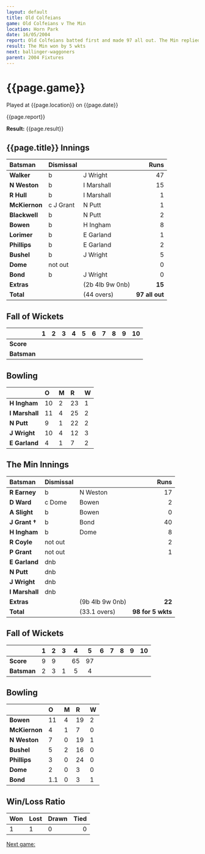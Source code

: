 ```yaml
---
layout: default
title: Old Colfeians
game: Old Colfeians v The Min
location: Horn Park
date: 16/05/2004
report: Old Colfeians batted first and made 97 all out. The Min replied with 98 for 5 wkts
result: The Min won by 5 wkts
next: ballinger-waggoners
parent: 2004 Fixtures
---
```


# {{page.game}}

Played at {{page.location}} on {{page.date}}

{{page.report}}

**Result:** {{page.result}}

## {{page.title}} Innings

| Batsman | Dismissal |  | Runs |
|:---|:---|---|---:|
| **Walker** | b | J Wright | 47 |
| **N Weston** | b | I Marshall | 15 |
| **R Hull** | b | I Marshall | 1 |
| **McKiernon** | c J Grant | N Putt | 1 |
| **Blackwell** | b | N Putt | 2 |
| **Bowen** | b | H Ingham | 8 |
| **Lorimer** | b | E Garland | 1 |
| **Phillips** | b | E Garland | 2 |
| **Bushel** | b | J Wright | 5 |
| **Dome** | not out |  | 0 |
| **Bond** | b | J Wright | 0 |
| **Extras** | | (2b 4lb 9w 0nb) | **15** |
| **Total** | | (44 overs) | **97 all out** |

## Fall of Wickets

| | 1 | 2 | 3 | 4 | 5 | 6 | 7 | 8 | 9 | 10 |
|---|:---:|:---:|:---:|:---:|:---:|:---:|:---:|:---:|:---:|:---:|
| **Score** |  |  |  |  |  |  |  |  |  |  |
| **Batsman** |  |  |  |  |  |  |  |  |  |  |

## Bowling

| | O | M | R | W |
|---|:---|:---|:---|:---|
| **H Ingham** | 10 | 2 | 23 | 1 |
| **I Marshall** | 11 | 4 | 25 | 2 |
| **N Putt** | 9 | 1 | 22 | 2 |
| **J Wright** | 10 | 4 | 12 | 3 |
| **E Garland** | 4 | 1 | 7 | 2 |

## The Min Innings

| Batsman | Dismissal |  | Runs |
|:---|:---|---|---:|
| **R Earney** | b | N Weston | 17 |
| **D Ward** | c Dome | Bowen | 2 |
| **A Slight** | b | Bowen | 0 |
| **J Grant &#8224;** | b | Bond | 40 |
| **H Ingham** | b | Dome | 8 |
| **R Coyle** | not out |  | 2 |
| **P Grant** | not out |  | 1 |
| **E Garland** | dnb |  |  |
| **N Putt** | dnb |  |  |
| **J Wright** | dnb |  |  |
| **I Marshall** | dnb |  |  |
| **Extras** | | (9b 4lb 9w 0nb) | **22** |
| **Total** | | (33.1 overs) | **98 for 5 wkts** |

## Fall of Wickets

| | 1 | 2 | 3 | 4 | 5 | 6 | 7 | 8 | 9 | 10 |
|---|:---:|:---:|:---:|:---:|:---:|:---:|:---:|:---:|:---:|:---:|
| **Score** | 9 | 9 |  | 65 | 97 |  |  |  |  |  |
| **Batsman** | 2 | 3 | 1 | 5 | 4 |  |  |  |  |  |

## Bowling

| | O | M | R | W |
|---|:---|:---|:---|:---|
| **Bowen** | 11 | 4 | 19 | 2 |
| **McKiernon** | 4 | 1 | 7 | 0 |
| **N Weston** | 7 | 0 | 19 | 1 |
| **Bushel** | 5 | 2 | 16 | 0 |
| **Phillips** | 3 | 0 | 24 | 0 |
| **Dome** | 2 | 0 | 3 | 0 |
| **Bond** | 1.1 | 0 | 3 | 1 |

## Win/Loss Ratio

| Won | Lost | Drawn | Tied |
|:---|:---|:---|---:|
| 1 | 1 | 0 | 0 |

[Next game:]({{page.next}})